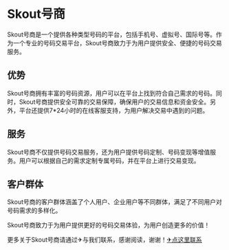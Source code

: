 # Skout号商

Skout号商是一个提供各种类型号码的平台，包括手机号、虚拟号、国际号等。作为一个专业的号码交易平台，Skout号商致力于为用户提供安全、便捷的号码交易服务。

## 优势

Skout号商拥有丰富的号码资源，用户可以在平台上找到符合自己需求的号码。同时，Skout号商提供安全可靠的交易保障，确保用户的交易信息和资金安全。另外，平台还提供7*24小时的在线客服支持，为用户解决交易中遇到的问题。

## 服务

Skout号商不仅提供号码交易服务，还为用户提供号码定制、号码变现等增值服务。用户可以根据自己的需求定制专属号码，并在平台上进行交易变现。

## 客户群体

Skout号商的客户群体涵盖了个人用户、企业用户等不同群体，满足了不同用户对号码需求的多样化。

Skout号商致力于为用户提供更好的号码交易体验，为用户创造更多的价值！

更多关于Skout号商请通过✈与我们联系，感谢阅读，谢谢！[✈点这里联系](https://ads.k02.cc)